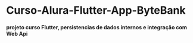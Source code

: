 # Curso-Alura-Flutter-App-ByteBank
<h4> projeto curso Flutter, persistencias de dados internos e integração com Web Api </h4>

